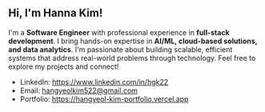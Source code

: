 ## Hi, I'm Hanna Kim!
<p>I'm a <b>Software Engineer</b> with professional experience in <b>full-stack development</b>. I bring hands-on expertise in <b>AI/ML, cloud-based solutions, and data analytics</b>. I'm passionate about building scalable, efficient systems that address real-world problems through technology. Feel free to explore my projects and connect!</p>

- LinkedIn: <a href="https://www.linkedin.com/in/hgk22">https://www.linkedin.com/in/hgk22</a>
- Email: <a href="mailto:hangyeolkim522@gmail.com">hangyeolkim522@gmail.com</a>
- Portfolio: <a href="https://hangyeol-kim-portfolio.vercel.app">https://hangyeol-kim-portfolio.vercel.app</a>

